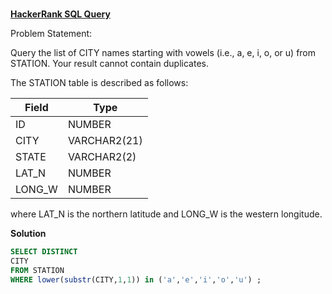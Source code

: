 ###
**[HackerRank SQL Query](https://www.hackerrank.com/challenges/weather-observation-station-6/problem?isFullScreen=true)**

Problem Statement: 

Query the list of CITY names starting with vowels (i.e., a, e, i, o, or u) from STATION. Your result cannot contain duplicates.

The STATION table is described as follows:

|  Field | Type |
|-------|-----|
| ID  | NUMBER |
| CITY | VARCHAR2(21)   |
| STATE  | VARCHAR2(2)  |
| LAT_N |  NUMBER |
| LONG_W | NUMBER |

where LAT_N is the northern latitude and LONG_W is the western longitude.

**Solution**
```sql
SELECT DISTINCT 
CITY 
FROM STATION 
WHERE lower(substr(CITY,1,1)) in ('a','e','i','o','u') ;
```
